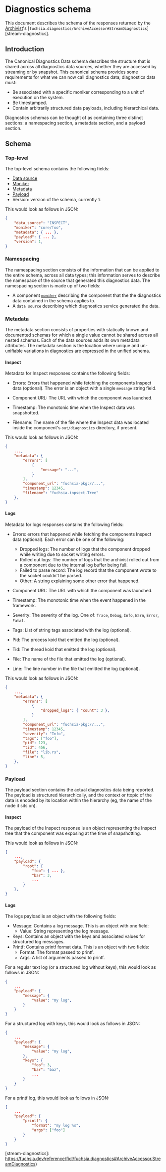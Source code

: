 # Diagnostics schema

This document describes the schema of the responses returned by the [Archivist][archivist]'s
[`fuchsia.diagnostics/ArchiveAccessor#StreamDiagnostics`][stream-diagnostics].

## Introduction

The Canonical Diagnostics Data schema describes the structure that is shared across all diagnostics
data sources, whether they are accessed by streaming or by snapshot. This canonical schema provides
some requirements for what we can now call diagnostics data; diagnostics data must:

- Be associated with a specific moniker corresponding to a unit of execution on the system.
- Be timestamped.
- Contain arbitrarily structured data payloads, including hierarchical data.

Diagnostics schemas can be thought of as containing three distinct sections: a namespacing section,
a metadata section, and a payload section.

## Schema

### Top-level

The top-level schema contains the following fields:

- [Data source](#namespacing)
- [Moniker](#namespacing)
- [Metadata](#metadata)
- [Payload](#payload)
- Version: version of the schema, currently `1`.

This would look as follows in JSON:

```json
{
    "data_source": "INSPECT",
    "moniker": "core/foo",
    "metadata": { ... },
    "payload": { ... },
    "version": 1,
}
```

### Namespacing

The namespacing section consists of the information that can be applied to the entire
schema, across all data types; this information serves to describe the namespace of the source
that generated this diagnostics data. The namespacing section is made up of two fields:

- A component [`moniker`][moniker] describing the component that the the diagnostics data contained
  in the schema applies to.
- A `data source` describing which diagnostics service generated the data.

### Metadata

The metadata section consists of properties with statically known and documented schemas for which
a single value cannot be shared across all nested schemas. Each of the data sources adds its own
metadata attributes. The metadata section is the location where unique and un-unifiable variations
in diagnostics are expressed in the unified schema.

#### Inspect

Metadata for Inspect responses contains the following fields:

- Errors: Errors that happened while fetching the components Inspect data (optional).
  The error is an object with a single `message` string field.

- Component URL: The URL with which the component was launched.

- Timestamp: The monotonic time when the Inspect data was snapshotted.

- Filename: The name of the file where the Inspect data was located inside the component's
  `out/diagnostics` directory, if present.

This would look as follows in JSON:

```json
{
    ...,
    "metadata": {
        "errors": [
            {
                "message": "...",
            }
        ],
        "component_url": "fuchsia-pkg://...",
        "timestamp": 12345,
        "filename": "fuchsia.inpsect.Tree"
    },
}
```

#### Logs

Metadata for logs responses contains the following fields:

- Errors: errors that happened while fetching the components Inspect data (optional). Each error can
  be one of the following:

  - Dropped logs: The number of logs that the component dropped while writing due to socket writing
    errors.
  - Rolled out logs: The number of logs that the archivist rolled out from a component due to the
    internal log buffer being full.
  - Failed to parse record: The log record that the component wrote to the socket couldn't be
    parsed.
  - Other: A string explaining some other error that happened.

- Component URL: The URL with which the component was launched.

- Timestamp: The monotonic time when the event happened in the framework.

- Severity: The severity of the log. One of: `Trace`, `Debug`, `Info`, `Warn`, `Error`, `Fatal`.

- Tags: List of string tags associated with the log (optional).

- Pid: The process koid that emitted the log (optional).

- Tid: The thread koid that emitted the log (optional).

- File: The name of the file that emitted the log (optional).

- Line: The line number in the file that emitted the log (optional).

This would look as follows in JSON:

```json
{
    ...,
    "metadata": {
        "errors": [
            {
                "dropped_logs": { "count": 3 },
            }
        ],
        "component_url": "fuchsia-pkg://...",
        "timestamp": 12345,
        "severity": "Info",
        "tags": ["foo"],
        "pid": 123,
        "tid": 456,
        "file": "lib.rs",
        "line": 5,
    },
}
```

### Payload

The payload section contains the actual diagnostics data being reported. The payload is structured
hierarchically, and the context or ttopic of the data is encoded by its location within the
hierarchy (eg, the name of the node it sits on).

#### Inspect

The payload of the Inspect response is an object representing the Inspect tree that the component
was exposing at the time of snapshotting.

This would look as follows in JSON:

```json
{
    ...,
    "payload": {
        "root": {
            "foo": { ... },
            "bar": 3,
            ...
        }
    },
}
```

#### Logs

The logs payload is an object with the following fields:

- Message: Contains a log message. This is an object with one field:
  - Value: String representing the log message.
- Keys: Contains an object with the keys and associated values for structured log messages.
- Printf: Contains printf format data. This is an object with two fields:
  - Format: The format passed to printf.
  - Args: A list of arguments passed to printf.

For a regular text log (or a structured log without keys), this would look as follows in JSON:

```json
{
    ...
    "payload": {
        "message": {
            "value": "my log",
        }
    }
}
```

For a structured log with keys, this would look as follows in JSON:

```json
{
    ...
    "payload": {
        "message": {
            "value": "my log",
        },
        "keys": {
            "foo": 3,
            "bar": "baz",
            ...
        }
    }
}
```

For a printf log, this would look as follows in JSON:

```json
{
    ...
    "payload": {
        "printf": {
            "format": "my log %s",
            "args": ["foo"]
        }
    }
}
```

[archivist]: /reference/diagnostics/inspect/tree.md#archivist
[moniker]: /reference/components/moniker.md
[stream-diagnostics]: https://fuchsia.dev/reference/fidl/fuchsia.diagnostics#ArchiveAccessor.StreamDiagnostics)
